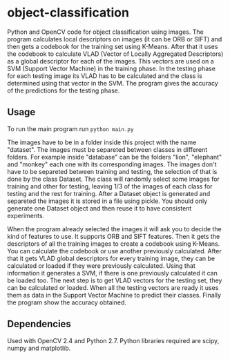 # object-classification
Python and OpenCV code for object classification using images.
The program calculates local descriptors on images (it can be ORB or SIFT) and then gets a codebook for the training set using K-Means.
After that it uses the codebook to calculate VLAD (Vector of Locally Aggregated Descriptors) as a global descriptor for each
of the images. This vectors are used on a SVM (Support Vector Machine) in the training phase. In the testing phase for each
testing image its VLAD has to be calculated and the class is determined using that vector in the SVM. The program gives the
accuracy of the predictions for the testing phase.

## Usage
To run the main program run ``python main.py``

The images have to be in a folder inside this project with the name "dataset". The images must be separeted between classes
in different folders. For example inside "database" can be the folders "lion", "elephant" and "monkey" each one with its
corresponding images. The images don't have to be separeted between training and testing, the selection of that is done by
the class Dataset. The class will randomly select some images for training and other for testing, leaving 1/3 of the images
of each class for testing and the rest for training. After a Dataset object is generated and separeted the images it is stored
in a file using pickle. You should only generate one Dataset object and then reuse it to have consistent experiments.

When the program already selected the images it will ask you to decide the kind of features to use. It supports ORB and SIFT
features. Then it gets the descriptors of all the training images to create a codebook using K-Means. You can calculate the
codebook or use another previously calculated. After that it gets VLAD global descriptors for every training image, they can
be calculated or loaded if they were previously calculated. Using that information it generates a SVM, if there is one previously
calculated it can be loaded too. The next step is to get VLAD vectors for the testing set, they can be calculated or loaded.
When all the testing vectors are ready it uses them as data in the Support Vector Machine to predict their classes. Finally
the program show the accuracy obtained.

## Dependencies
Used with OpenCV 2.4 and Python 2.7. Python libraries required are scipy, numpy and matplotlib.
